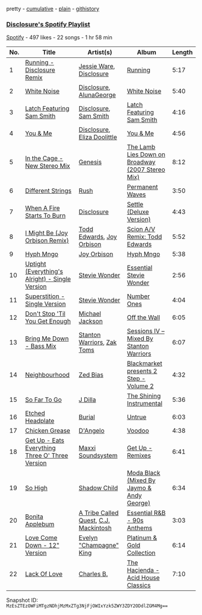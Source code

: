 pretty - [cumulative](/playlists/cumulative/1npVCZGxmhbfhAyeDEqhwA.md) - [plain](/playlists/plain/1npVCZGxmhbfhAyeDEqhwA) - [githistory](https://github.githistory.xyz/mackorone/spotify-playlist-archive/blob/main/playlists/plain/1npVCZGxmhbfhAyeDEqhwA)

### [Disclosure's Spotify Playlist](https://open.spotify.com/playlist/1npVCZGxmhbfhAyeDEqhwA)

> 

[Spotify](https://open.spotify.com/user/spotify) - 497 likes - 22 songs - 1 hr 58 min

| No. | Title | Artist(s) | Album | Length |
|---|---|---|---|---|
| 1 | [Running \- Disclosure Remix](https://open.spotify.com/track/3kwdYKNCyIfmWQDsgcQ0Rb) | [Jessie Ware](https://open.spotify.com/artist/5Mq7iqCWBzofK39FBqblNc), [Disclosure](https://open.spotify.com/artist/6nS5roXSAGhTGr34W6n7Et) | [Running](https://open.spotify.com/album/7u5Z4kLHU418jJx8U0Majo) | 5:17 |
| 2 | [White Noise](https://open.spotify.com/track/7mMaJKkvMKUB4KPtWjMQ8D) | [Disclosure](https://open.spotify.com/artist/6nS5roXSAGhTGr34W6n7Et), [AlunaGeorge](https://open.spotify.com/artist/2VAnyOxzJuSAj7XIuEOT38) | [White Noise](https://open.spotify.com/album/0K0GkPXv2KUpMIT6ugMkAs) | 5:40 |
| 3 | [Latch Featuring Sam Smith](https://open.spotify.com/track/6uJzljaQjB3oAgirQTdter) | [Disclosure](https://open.spotify.com/artist/6nS5roXSAGhTGr34W6n7Et), [Sam Smith](https://open.spotify.com/artist/2wY79sveU1sp5g7SokKOiI) | [Latch Featuring Sam Smith](https://open.spotify.com/album/5YIpwgmVT144hEduV1ToXL) | 4:16 |
| 4 | [You & Me](https://open.spotify.com/track/4zsmbCgzPCS93IWeZlnBSZ) | [Disclosure](https://open.spotify.com/artist/6nS5roXSAGhTGr34W6n7Et), [Eliza Doolittle](https://open.spotify.com/artist/14L5rpGTLVUz1pD8fUeJB1) | [You & Me](https://open.spotify.com/album/4S8Ok3HJyCDUSEPJV4kpIR) | 4:56 |
| 5 | [In the Cage \- New Stereo Mix](https://open.spotify.com/track/3HiWtTbbJnUdxHq7cxYmTj) | [Genesis](https://open.spotify.com/artist/3CkvROUTQ6nRi9yQOcsB50) | [The Lamb Lies Down on Broadway \(2007 Stereo Mix\)](https://open.spotify.com/album/49BxISwAbZZfmlhqD6Vh88) | 8:12 |
| 6 | [Different Strings](https://open.spotify.com/track/6cRNpWi19rthJcuBSkUSAe) | [Rush](https://open.spotify.com/artist/2Hkut4rAAyrQxRdof7FVJq) | [Permanent Waves](https://open.spotify.com/album/2gHaOUnuXm0VheySMhvImb) | 3:50 |
| 7 | [When A Fire Starts To Burn](https://open.spotify.com/track/6eNQBntWe7hh6N0h62tRcg) | [Disclosure](https://open.spotify.com/artist/6nS5roXSAGhTGr34W6n7Et) | [Settle \(Deluxe Version\)](https://open.spotify.com/album/6jHuoYWYIijzSwpDewR9ia) | 4:43 |
| 8 | [I Might Be \(Joy Orbison Remix\)](https://open.spotify.com/track/6Z26yZJKIzNXCMXtWisXuH) | [Todd Edwards](https://open.spotify.com/artist/6MFopqejpmTUUZlcRmGzgg), [Joy Orbison](https://open.spotify.com/artist/0aIpJqqTLf683ojWREc5lg) | [Scion A/V Remix: Todd Edwards](https://open.spotify.com/album/3SGY3o9KtPNktMT90Fhobg) | 5:52 |
| 9 | [Hyph Mngo](https://open.spotify.com/track/0AsLPgOu1bP5icavaB1Z7D) | [Joy Orbison](https://open.spotify.com/artist/0aIpJqqTLf683ojWREc5lg) | [Hyph Mngo](https://open.spotify.com/album/7ANFCr6G24pLjOxfazHohp) | 5:38 |
| 10 | [Uptight \(Everything's Alright\) \- Single Version](https://open.spotify.com/track/3afRkFsUO8Tc1zu8P1VNtV) | [Stevie Wonder](https://open.spotify.com/artist/7guDJrEfX3qb6FEbdPA5qi) | [Essential Stevie Wonder](https://open.spotify.com/album/5FsFNF0NIJhB7wqZylu9qL) | 2:56 |
| 11 | [Superstition \- Single Version](https://open.spotify.com/track/300RfAPZ57B0y6YYj9n6DN) | [Stevie Wonder](https://open.spotify.com/artist/7guDJrEfX3qb6FEbdPA5qi) | [Number Ones](https://open.spotify.com/album/4Gnhm7AGwlXf0UxC2yxJtz) | 4:04 |
| 12 | [Don't Stop 'Til You Get Enough](https://open.spotify.com/track/46eu3SBuFCXWsPT39Yg3tJ) | [Michael Jackson](https://open.spotify.com/artist/3fMbdgg4jU18AjLCKBhRSm) | [Off the Wall](https://open.spotify.com/album/2ZytN2cY4Zjrr9ukb2rqTP) | 6:05 |
| 13 | [Bring Me Down \- Bass Mix](https://open.spotify.com/track/0zYWT55gyPCZAHnYtTf9Yo) | [Stanton Warriors](https://open.spotify.com/artist/7GeAzBsalYANXTi1ReOm1R), [Zak Toms](https://open.spotify.com/artist/7M3ujmZMtTxuWxaPR3kMMc) | [Sessions IV – Mixed By Stanton Warriors](https://open.spotify.com/album/7tXJUtXheLp4E9m3BpspTM) | 6:07 |
| 14 | [Neighbourhood](https://open.spotify.com/track/2pu6aG51WyqP94m7LrHqhp) | [Zed Bias](https://open.spotify.com/artist/1XZzbCZRuj6eOdRxQcmiD7) | [Blackmarket presents 2 Step \- Volume 2](https://open.spotify.com/album/790DJ6C6w23Pi6aUkpV29H) | 4:32 |
| 15 | [So Far To Go](https://open.spotify.com/track/3mqEhf7scGvdmEZKipbm5d) | [J Dilla](https://open.spotify.com/artist/0IVcLMMbm05VIjnzPkGCyp) | [The Shining Instrumental](https://open.spotify.com/album/3g5tl8gEzYjDnB1EHBH3LI) | 5:36 |
| 16 | [Etched Headplate](https://open.spotify.com/track/1vcShpQ9U6anLSYfH2X2kp) | [Burial](https://open.spotify.com/artist/0uCCBpmg6MrPb1KY2msceF) | [Untrue](https://open.spotify.com/album/4EIUWgEGuue5krjlOSjei2) | 6:03 |
| 17 | [Chicken Grease](https://open.spotify.com/track/5MFYNPVGgMfWwNY3yl4M6F) | [D'Angelo](https://open.spotify.com/artist/336vr2M3Va0FjyvB55lJEd) | [Voodoo](https://open.spotify.com/album/1ecv8bJajqX9E0EOX2g3eI) | 4:38 |
| 18 | [Get Up \- Eats Everything Three O' Three Version](https://open.spotify.com/track/3k6vx11UhZGpiRMYrQGV92) | [Maxxi Soundsystem](https://open.spotify.com/artist/4aS7S2ESEryZfhTWcSgLXk) | [Get Up \- Remixes](https://open.spotify.com/album/7FLEpEqWhc8FMjtkDF1hLR) | 6:41 |
| 19 | [So High](https://open.spotify.com/track/7j25UYXMHsT5MiW5qC6YdH) | [Shadow Child](https://open.spotify.com/artist/0tMr0e1EQZ0Vci7EHz2bM9) | [Moda Black \(Mixed By Jaymo & Andy George\)](https://open.spotify.com/album/6AzoYAKh4XcpL10tqo7cgM) | 6:34 |
| 20 | [Bonita Applebum](https://open.spotify.com/track/1BqfuPDLPLrlTWuiULAaOf) | [A Tribe Called Quest](https://open.spotify.com/artist/09hVIj6vWgoCDtT03h8ZCa), [C.J\. Mackintosh](https://open.spotify.com/artist/0GGvtc3aJtSkuYcfsiN6eC) | [Essential R&B \- 90s Anthems](https://open.spotify.com/album/5T1BuQvo5FMJM4E71KXEvW) | 3:03 |
| 21 | [Love Come Down \- 12" Version](https://open.spotify.com/track/4A2vDwPwcqBWIuMIJbEsAH) | [Evelyn "Champagne" King](https://open.spotify.com/artist/4JCt4xrbbBB9blkKwNlcJ7) | [Platinum & Gold Collection](https://open.spotify.com/album/2Viv09nxv92x7lieuEAl4H) | 6:14 |
| 22 | [Lack Of Love](https://open.spotify.com/track/21gvRGGQ81d7zijU6QlLZX) | [Charles B.](https://open.spotify.com/artist/4X1STxfD2HlEZOCqkp3Wla) | [The Haçienda \- Acid House Classics](https://open.spotify.com/album/7lwBCmb2LjThWjPAasAyoW) | 7:10 |

Snapshot ID: `MzEsZTEzOWFiMTgzNDhjMzMxZTg3NjFjOWIxYzk5ZWY3ZDY2ODdlZGM4Mg==`
